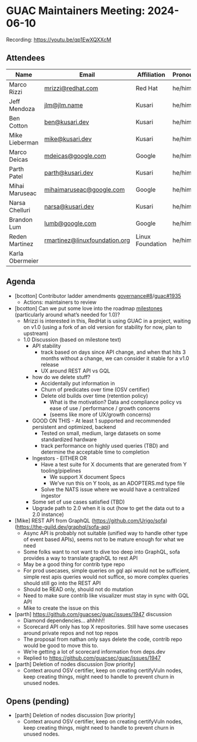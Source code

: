 # GUAC Maintainers Meeting: 2024-06-10

Recording: https://youtu.be/qp1EwXQXXcM

## Attendees

| Name | Email | Affiliation | Pronouns
| ---- | ----- | ----------- | --------
| Marco Rizzi | mrizzi@redhat.com | Red Hat | he/him
| Jeff Mendoza | jlm@jlm.name | Kusari | he/him
| Ben Cotton | ben@kusari.dev | Kusari | he/him
| Mike Lieberman | mike@kusari.dev | Kusari | he/him
| Marco Deicas | mdeicas@google.com | Google | he/him
| Parth Patel | parth@kusari.dev | Kusari | he/him
| Mihai Maruseac | mihaimaruseac@google.com | Google | he/him
| Narsa Chelluri | narsa@kusari.dev | Kusari | he/him
| Brandon Lum | lumb@google.com | Google | he/him
| Reden Martinez | rmartinez@linuxfoundation.org | Linux Foundation | he/him
| Karla Obermeier

## Agenda
* [bcotton] Contributor ladder amendments [governance#8](https://github.com/guacsec/governance/issues/8)/[guac#1935](https://github.com/guacsec/guac/pull/1935)
    * Actions: maintainers to review
* [bcotton] Can we put some love into the roadmap [milestones](https://github.com/guacsec/guac/milestones) (particularly around what’s needed for 1.0)?
    * Mrizzi is interested in this, RedHat is using GUAC in a project, waiting on v1.0 (using a fork of an old version for stability for now, plan to upstream)
    * 1.0 Discussion (based on milestone text)
        * API stability 
            * track based on days since API change, and when that hits 3 months without a change, we can consider it stable for a v1.0 release
            * UX around REST API vs GQL
        * how do we delete stuff? 
            * Accidentally put information in
            * Churn of predicates over time (OSV certifier)
            * Delete old builds over time (retention policy)
                * What is the motivation? Data and compliance policy vs ease of use / performance / growth concerns 
                * (seems like more of UX/growth concerns)
        * GOOD ON THIS - At least 1 supported and recommended persistent and optimized, backend
            * Tested on small, medium, large datasets on some standardized hardware
            * track performance on highly used queries (TBD) and determine the acceptable time to completion
        * Ingestors - EITHER OR
            * Have a test suite for X documents that are generated from Y tooling/pipelines
                * We support X document Specs 
                * We’ve run this on Y tools, as an ADOPTERS.md type file
            * Solve the NATS issue where we would have a centralized ingestor
        * Some set of use cases satisfied (TBD)
        * Upgrade path to 2.0 when it is out (how to get the data out to a 2.0 instance)
* [Mike] REST API from GraphQL (https://github.com/Urigo/sofa) (https://the-guild.dev/graphql/sofa-api) 
    * Async API is probably not suitable (unified way to handle other type of event based APIs), seems not to be mature enough for what we need
    * Some folks want to not want to dive too deep into GraphQL, sofa provides a way to translate graphQL to rest API
    * May be a good thing for contrib type repo
    * For prod usecases, simple queries on gql api would not be sufficient, simple rest apis queries would not suffice, so more complex queries should still go into the REST API
    * Should be READ only,  should not do mutation
    * Need to make sure contrib like visualizer must stay in sync with GQL API
    * Mike to create the issue on this 
* [parth] https://github.com/guacsec/guac/issues/1947 discussion 
    * Diamond dependencies… ahhhh!!
    * Scorecard API only has top X repositories. Still have some usecases around private repos and not top repos
    * The proposal from nathan only says delete the code, contrib repo would be good to move this to. 
    * We’re getting a lot of scorecard information from deps.dev
    * Replied to https://github.com/guacsec/guac/issues/1947
* [parth] Deletion of nodes discussion [low priority] 
    * Context around OSV certifier, keep on creating certifyVuln nodes, keep creating things, might need to handle to prevent churn in unused nodes.

## Opens (pending)
* [parth] Deletion of nodes discussion [low priority] 
    * Context around OSV certifier, keep on creating certifyVuln nodes, keep creating things, might need to handle to prevent churn in unused nodes.
